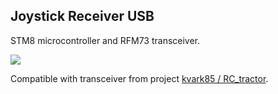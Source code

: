 ## Joystick Receiver USB

STM8 microcontroller and RFM73 transceiver.

<img src="https://github.com/kvark85/joystick1/raw/master/Images/USB_receiver.jpg" >

Compatible with transceiver from project [kvark85 / RC_tractor](https://github.com/kvark85/RC_tractor).
